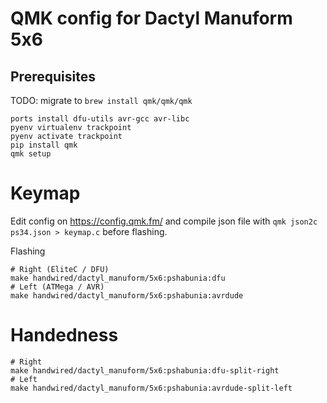 # QMK config for Dactyl Manuform 5x6


## Prerequisites

TODO: migrate to `brew install qmk/qmk/qmk`

```shell
ports install dfu-utils avr-gcc avr-libc
pyenv virtualenv trackpoint
pyenv activate trackpoint
pip install qmk
qmk setup
```

# Keymap
Edit config on https://config.qmk.fm/ and compile json file with `qmk json2c ps34.json > keymap.c` before flashing.

Flashing
```shell
# Right (EliteC / DFU)
make handwired/dactyl_manuform/5x6:pshabunia:dfu
# Left (ATMega / AVR)
make handwired/dactyl_manuform/5x6:pshabunia:avrdude
```

# Handedness
```shell
# Right
make handwired/dactyl_manuform/5x6:pshabunia:dfu-split-right
# Left
make handwired/dactyl_manuform/5x6:pshabunia:avrdude-split-left
```



